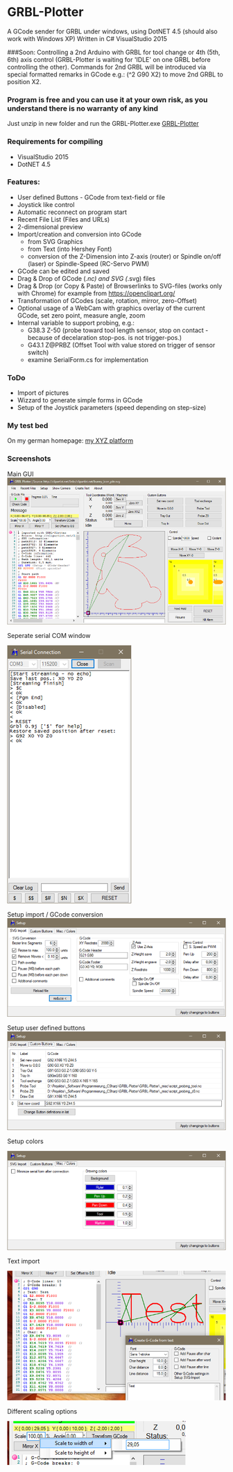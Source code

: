 # GRBL-Plotter
A GCode sender for GRBL under windows, using DotNET 4.5 (should also work with Windows XP)
Written in C# VisualStudio 2015 

###Soon:
Controlling a 2nd Arduino with GRBL for tool change or 4th (5th, 6th) axis control (GRBL-Plotter is waiting for 'IDLE' on one GRBL before controlling the other). Commands for 2nd GRBL will be introduced via special formatted remarks in GCode e.g.: (^2 G90 X2) to move 2nd GRBL to position X2.

### Program is free and you can use it at your own risk, as you understand there is no warranty of any kind
Just unzip in new folder and run the GRBL-Plotter.exe
[GRBL-Plotter](GRBL-Plotter.zip)

### Requirements for compiling
* VisualStudio 2015 
* DotNET 4.5

### Features:
* User defined Buttons - GCode from text-field or file
* Joystick like control
* Automatic reconnect on program start
* Recent File List (Files and URLs)
* 2-dimensional preview
* Import/creation and conversion into GCode 
  - from SVG Graphics
  - from Text (into Hershey Font)
  - conversion of the Z-Dimension into Z-axis (router) or Spindle on/off (laser) or Spindle-Speed (RC-Servo PWM) 
* GCode can be edited and saved
* Drag & Drop of GCode (*.nc) and SVG (*.svg) files
* Drag & Drop (or Copy & Paste) of Browserlinks to SVG-files (works only with Chrome) for example from https://openclipart.org/
* Transformation of GCodes (scale, rotation, mirror, zero-Offset)
* Optional usage of a WebCam with graphics overlay of the current GCode, set zero point, measure angle, zoom
* Internal variable to support probing, e.g.:
  - G38.3 Z-50		(probe toward tool length sensor, stop on contact - because of decelaration stop-pos. is not trigger-pos.)
  - G43.1 Z@PRBZ	(Offset Tool with value stored on trigger of sensor switch)
  - examine SerialForm.cs for implementation

### ToDo
* Import of pictures
* Wizzard to generate simple forms in GCode
* Setup of the Joystick parameters (speed depending on step-size)

### My test bed
On my german homepage:
[my XYZ platform](http://svenhb.bplaced.net/?CNC___Plotter)

### Screenshots
Main GUI
![GRBL-Plotter GUI](GRBLPlotter_GUI.png?raw=true "Main GUI")

Seperate serial COM window

![GRBL-Plotter COM interface](GRBLPlotter_COM.png?raw=true "Serial connection")

Setup import / GCode conversion
![GRBL-Plotter Setup1](GRBLPlotter_Setup1.png?raw=true "Setup1")

Setup user defined buttons
![GRBL-Plotter Setup2](GRBLPlotter_Setup2.png?raw=true "Setup2")

Setup colors

![GRBL-Plotter Setup3](GRBLPlotter_Setup3.png?raw=true "Setup3")

Text import

![GRBL-Plotter Text](GRBLPlotter_Text.png?raw=true "Text conversion")

Different scaling options

![GRBL-Plotter Scaling](GRBLPlotter_scaling.png?raw=true "GCode scaling")
